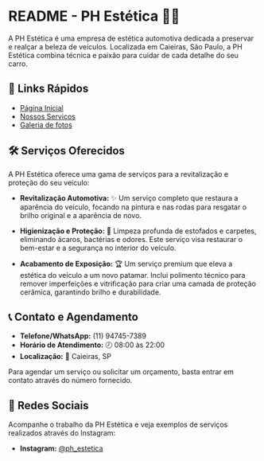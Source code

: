 # README - PH Estética 🚗✨

A PH Estética é uma empresa de estética automotiva dedicada a preservar e realçar a beleza de veículos. Localizada em Caieiras, São Paulo, a PH Estética combina técnica e paixão para cuidar de cada detalhe do seu carro.

## 🔗 Links Rápidos

* [Página Inicial](https://www.ph-estetica.com.br)
* [Nossos Serviços](https://www.ph-estetica.com.br/servicos)
* [Galeria de fotos](https://www.ph-estetica.com.br/galeria)

## 🛠️ Serviços Oferecidos

A PH Estética oferece uma gama de serviços para a revitalização e proteção do seu veículo:

* **Revitalização Automotiva:** ✨ Um serviço completo que restaura a aparência do veículo, focando na pintura e nas rodas para resgatar o brilho original e a aparência de novo.

* **Higienização e Proteção:** 🧼 Limpeza profunda de estofados e carpetes, eliminando ácaros, bactérias e odores. Este serviço visa restaurar o bem-estar e a segurança no interior do veículo.

* **Acabamento de Exposição:** 🏆 Um serviço premium que eleva a estética do veículo a um novo patamar. Inclui polimento técnico para remover imperfeições e vitrificação para criar uma camada de proteção cerâmica, garantindo brilho e durabilidade.

## 📞 Contato e Agendamento

* **Telefone/WhatsApp:** (11) 94745-7389
* **Horário de Atendimento:** 🕗 08:00 às 22:00
* **Localização:** 📍 Caieiras, SP

Para agendar um serviço ou solicitar um orçamento, basta entrar em contato através do número fornecido.

## 📱 Redes Sociais

Acompanhe o trabalho da PH Estética e veja exemplos de serviços realizados através do Instagram:

* **Instagram:** [@ph_estetica](https://www.instagram.com/ph_estetica/)
